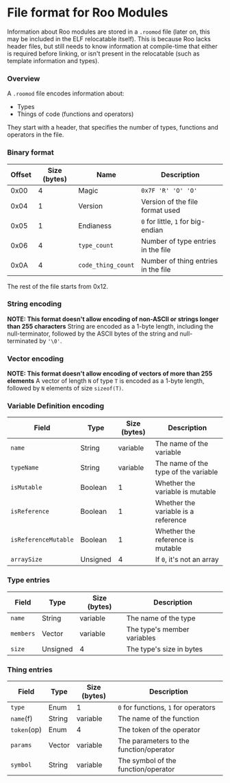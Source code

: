 # File format for Roo Modules
Information about Roo modules are stored in a `.roomod` file (later on, this may be included in the ELF
relocatable itself). This is because Roo lacks header files, but still needs to know information at compile-time
that either is required before linking, or isn't present in the relocatable (such as template information and
types).

### Overview
A `.roomod` file encodes information about:
* Types
* Things of code (functions and operators)

They start with a header, that specifies the number of types, functions and operators in the file.

### Binary format
| Offset  | Size (bytes)  | Name                | Description                           |
|---------|---------------|---------------------|---------------------------------------|
| 0x00    | 4             | Magic               | `0x7F 'R' 'O' 'O'`                    |
| 0x04    | 1             | Version             | Version of the file format used       |
| 0x05    | 1             | Endianess           | `0` for little, `1` for big-endian    |
| 0x06    | 4             | `type_count`        | Number of type entries in the file    |
| 0x0A    | 4             | `code_thing_count`  | Number of thing entries in the file   |

The rest of the file starts from 0x12.

### String encoding
**NOTE: This format doesn't allow encoding of non-ASCII or strings longer than 255 characters**
String are encoded as a 1-byte length, including the null-terminator, followed by the ASCII bytes of the string
and null-terminated by `'\0'`.

### Vector encoding
**NOTE: This format doesn't allow encoding of vectors of more than 255 elements**
A vector of length `N` of type `T` is encoded as a 1-byte length, followed by `N` elements of size `sizeof(T)`.

### Variable Definition encoding
| Field                 | Type            | Size (bytes)  | Description                           |
|-----------------------|-----------------|---------------|---------------------------------------|
| `name`                | String          | variable      | The name of the variable              |
| `typeName`            | String          | variable      | The name of the type of the variable  |
| `isMutable`           | Boolean         | 1             | Whether the variable is mutable       |
| `isReference`         | Boolean         | 1             | Whether the variable is a reference   |
| `isReferenceMutable`  | Boolean         | 1             | Whether the reference is mutable      |
| `arraySize`           | Unsigned        | 4             | If `0`, it's not an array             |

### Type entries
| Field     | Type            | Size (bytes)  | Description                 |
|-----------|-----------------|---------------|-----------------------------|
| `name`    | String          | variable      | The name of the type        |
| `members` | Vector<Var-Def> | variable      | The type's member variables |
| `size`    | Unsigned        | 4             | The type's size in bytes    |

### Thing entries
| Field       | Type            | Size (bytes)  | Description                             |
|-------------|-----------------|---------------|-----------------------------------------|
| `type`      | Enum            | 1             | `0` for functions, `1` for operators    |
| `name`(f)   | String          | variable      | The name of the function                |
| `token`(op) | Enum            | 4             | The token of the operator               |
| `params`    | Vector<Var-Def> | variable      | The parameters to the function/operator |
| `symbol`    | String          | variable      | The symbol of the function/operator     |
